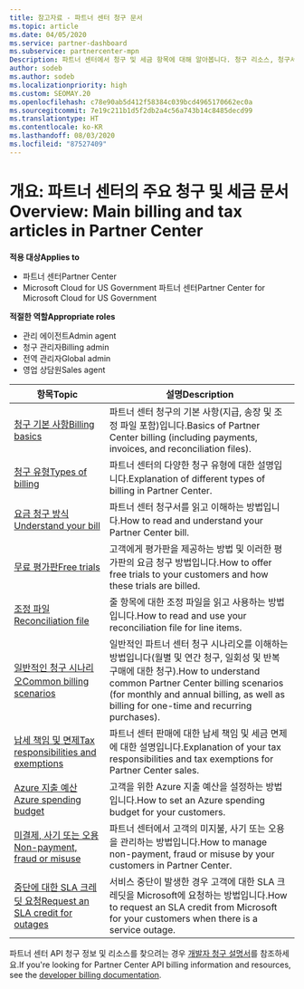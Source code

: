 ```yaml
---
title: 참고자료 - 파트너 센터 청구 문서
ms.topic: article
ms.date: 04/05/2020
ms.service: partner-dashboard
ms.subservice: partnercenter-mpn
Description: 파트너 센터에서 청구 및 세금 항목에 대해 알아봅니다. 청구 리소스, 청구서, CSP 청구 및 세금에 대한 정보가 포함되어 있습니다.
author: sodeb
ms.author: sodeb
ms.localizationpriority: high
ms.custom: SEOMAY.20
ms.openlocfilehash: c78e90ab5d412f58384c039bcd4965170662ec0a
ms.sourcegitcommit: 7e19c211b1d5f2db2a4c56a743b14c8485decd99
ms.translationtype: HT
ms.contentlocale: ko-KR
ms.lasthandoff: 08/03/2020
ms.locfileid: "87527409"
---
```

# <a name="overview-main-billing-and-tax-articles-in-partner-center"></a><span data-ttu-id="fc078-104">개요: 파트너 센터의 주요 청구 및 세금 문서</span><span class="sxs-lookup"><span data-stu-id="fc078-104">Overview: Main billing and tax articles in Partner Center</span></span>

<span data-ttu-id="fc078-105">**적용 대상**</span><span class="sxs-lookup"><span data-stu-id="fc078-105">**Applies to**</span></span>

- <span data-ttu-id="fc078-106">파트너 센터</span><span class="sxs-lookup"><span data-stu-id="fc078-106">Partner Center</span></span>
- <span data-ttu-id="fc078-107">Microsoft Cloud for US Government 파트너 센터</span><span class="sxs-lookup"><span data-stu-id="fc078-107">Partner Center for Microsoft Cloud for US Government</span></span>

<span data-ttu-id="fc078-108">**적절한 역할**</span><span class="sxs-lookup"><span data-stu-id="fc078-108">**Appropriate roles**</span></span>

- <span data-ttu-id="fc078-109">관리 에이전트</span><span class="sxs-lookup"><span data-stu-id="fc078-109">Admin agent</span></span>
- <span data-ttu-id="fc078-110">청구 관리자</span><span class="sxs-lookup"><span data-stu-id="fc078-110">Billing admin</span></span>
- <span data-ttu-id="fc078-111">전역 관리자</span><span class="sxs-lookup"><span data-stu-id="fc078-111">Global admin</span></span>
- <span data-ttu-id="fc078-112">영업 상담원</span><span class="sxs-lookup"><span data-stu-id="fc078-112">Sales agent</span></span>

| <span data-ttu-id="fc078-113">항목</span><span class="sxs-lookup"><span data-stu-id="fc078-113">Topic</span></span> | <span data-ttu-id="fc078-114">설명</span><span class="sxs-lookup"><span data-stu-id="fc078-114">Description</span></span> |
| ----- | ----------- |
| [<span data-ttu-id="fc078-115">청구 기본 사항</span><span class="sxs-lookup"><span data-stu-id="fc078-115">Billing basics</span></span>](billing-basics.md) | <span data-ttu-id="fc078-116">파트너 센터 청구의 기본 사항(지급, 송장 및 조정 파일 포함)입니다.</span><span class="sxs-lookup"><span data-stu-id="fc078-116">Basics of Partner Center billing (including payments, invoices, and reconciliation files).</span></span> |
| [<span data-ttu-id="fc078-117">청구 유형</span><span class="sxs-lookup"><span data-stu-id="fc078-117">Types of billing</span></span>](billing-different-types.md) | <span data-ttu-id="fc078-118">파트너 센터의 다양한 청구 유형에 대한 설명입니다.</span><span class="sxs-lookup"><span data-stu-id="fc078-118">Explanation of different types of billing in Partner Center.</span></span> |
| [<span data-ttu-id="fc078-119">요금 청구 방식</span><span class="sxs-lookup"><span data-stu-id="fc078-119">Understand your bill</span></span>](read-your-bill.md) | <span data-ttu-id="fc078-120">파트너 센터 청구서를 읽고 이해하는 방법입니다.</span><span class="sxs-lookup"><span data-stu-id="fc078-120">How to read and understand your Partner Center bill.</span></span> |
| [<span data-ttu-id="fc078-121">무료 평가판</span><span class="sxs-lookup"><span data-stu-id="fc078-121">Free trials</span></span>](offer-your-customers-trials-of-microsoft-products.md) | <span data-ttu-id="fc078-122">고객에게 평가판을 제공하는 방법 및 이러한 평가판의 요금 청구 방법입니다.</span><span class="sxs-lookup"><span data-stu-id="fc078-122">How to offer free trials to your customers and how these trials are billed.</span></span> |
| [<span data-ttu-id="fc078-123">조정 파일</span><span class="sxs-lookup"><span data-stu-id="fc078-123">Reconciliation file</span></span>](use-the-reconciliation-files.md) | <span data-ttu-id="fc078-124">줄 항목에 대한 조정 파일을 읽고 사용하는 방법입니다.</span><span class="sxs-lookup"><span data-stu-id="fc078-124">How to read and use your reconciliation file for line items.</span></span> |
| [<span data-ttu-id="fc078-125">일반적인 청구 시나리오</span><span class="sxs-lookup"><span data-stu-id="fc078-125">Common billing scenarios</span></span>](common-billing-scenarios.md) | <span data-ttu-id="fc078-126">일반적인 파트너 센터 청구 시나리오를 이해하는 방법입니다(월별 및 연간 청구, 일회성 및 반복 구매에 대한 청구).</span><span class="sxs-lookup"><span data-stu-id="fc078-126">How to understand common Partner Center billing scenarios (for monthly and annual billing, as well as billing for one-time and recurring purchases).</span></span> |
| [<span data-ttu-id="fc078-127">납세 책임 및 면제</span><span class="sxs-lookup"><span data-stu-id="fc078-127">Tax responsibilities and exemptions</span></span>](tax-and-tax-exemptions.md) | <span data-ttu-id="fc078-128">파트너 센터 판매에 대한 납세 책임 및 세금 면제에 대한 설명입니다.</span><span class="sxs-lookup"><span data-stu-id="fc078-128">Explanation of your tax responsibilities and tax exemptions for Partner Center sales.</span></span> |
| [<span data-ttu-id="fc078-129">Azure 지출 예산</span><span class="sxs-lookup"><span data-stu-id="fc078-129">Azure spending budget</span></span>](set-an-azure-spending-budget-for-your-customers.md) | <span data-ttu-id="fc078-130">고객을 위한 Azure 지출 예산을 설정하는 방법입니다.</span><span class="sxs-lookup"><span data-stu-id="fc078-130">How to set an Azure spending budget for your customers.</span></span> |
| [<span data-ttu-id="fc078-131">미결제, 사기 또는 오용</span><span class="sxs-lookup"><span data-stu-id="fc078-131">Non-payment, fraud or misuse</span></span>](non-payment--fraud--or-misuse.md) | <span data-ttu-id="fc078-132">파트너 센터에서 고객의 미지불, 사기 또는 오용을 관리하는 방법입니다.</span><span class="sxs-lookup"><span data-stu-id="fc078-132">How to manage non-payment, fraud or misuse by your customers in Partner Center.</span></span> |
| [<span data-ttu-id="fc078-133">중단에 대한 SLA 크레딧 요청</span><span class="sxs-lookup"><span data-stu-id="fc078-133">Request an SLA credit for outages</span></span>](request-credit.md) | <span data-ttu-id="fc078-134">서비스 중단이 발생한 경우 고객에 대한 SLA 크레딧을 Microsoft에 요청하는 방법입니다.</span><span class="sxs-lookup"><span data-stu-id="fc078-134">How to request an SLA credit from Microsoft for your customers when there is a service outage.</span></span> |

<span data-ttu-id="fc078-135">파트너 센터 API 청구 정보 및 리소스를 찾으려는 경우 [개발자 청구 설명서](https://docs.microsoft.com/partner-center/develop/manage-billing)를 참조하세요.</span><span class="sxs-lookup"><span data-stu-id="fc078-135">If you're looking for Partner Center API billing information and resources, see the [developer billing documentation](https://docs.microsoft.com/partner-center/develop/manage-billing).</span></span>
